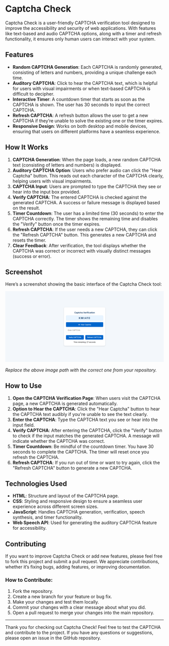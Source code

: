 # Captcha Check

Captcha Check is a user-friendly CAPTCHA verification tool designed to improve the accessibility and security of web applications. With features like text-based and audio CAPTCHA options, along with a timer and refresh functionality, it ensures only human users can interact with your system.

## Features

- **Random CAPTCHA Generation**: Each CAPTCHA is randomly generated, consisting of letters and numbers, providing a unique challenge each time.
- **Auditory CAPTCHA**: Click to hear the CAPTCHA text, which is helpful for users with visual impairments or when text-based CAPTCHA is difficult to decipher.
- **Interactive Timer**: A countdown timer that starts as soon as the CAPTCHA is shown. The user has 30 seconds to input the correct CAPTCHA.
- **Refresh CAPTCHA**: A refresh button allows the user to get a new CAPTCHA if they’re unable to solve the existing one or the timer expires.
- **Responsive Design**: Works on both desktop and mobile devices, ensuring that users on different platforms have a seamless experience.

## How It Works

1. **CAPTCHA Generation**: When the page loads, a new random CAPTCHA text (consisting of letters and numbers) is displayed.
2. **Auditory CAPTCHA Option**: Users who prefer audio can click the "Hear Captcha" button. This reads out each character of the CAPTCHA clearly, helping users with visual impairments.
3. **CAPTCHA Input**: Users are prompted to type the CAPTCHA they see or hear into the input box provided.
4. **Verify CAPTCHA**: The entered CAPTCHA is checked against the generated CAPTCHA. A success or failure message is displayed based on the result.
5. **Timer Countdown**: The user has a limited time (30 seconds) to enter the CAPTCHA correctly. The timer shows the remaining time and disables the "Verify" button once the timer expires.
6. **Refresh CAPTCHA**: If the user needs a new CAPTCHA, they can click the "Refresh CAPTCHA" button. This generates a new CAPTCHA and resets the timer.
7. **Clear Feedback**: After verification, the tool displays whether the CAPTCHA was correct or incorrect with visually distinct messages (success or error).

## Screenshot

Here’s a screenshot showing the basic interface of the Captcha Check tool:

![Captcha Check Interface](image.png)

*Replace the above image path with the correct one from your repository.*

## How to Use

1. **Open the CAPTCHA Verification Page**: When users visit the CAPTCHA page, a new CAPTCHA is generated automatically.
2. **Option to Hear the CAPTCHA**: Click the "Hear Captcha" button to hear the CAPTCHA text audibly if you're unable to see the text clearly.
3. **Enter the CAPTCHA**: Type the CAPTCHA text you see or hear into the input field.
4. **Verify CAPTCHA**: After entering the CAPTCHA, click the "Verify" button to check if the input matches the generated CAPTCHA. A message will indicate whether the CAPTCHA was correct.
5. **Timer Countdown**: Be mindful of the countdown timer. You have 30 seconds to complete the CAPTCHA. The timer will reset once you refresh the CAPTCHA.
6. **Refresh CAPTCHA**: If you run out of time or want to try again, click the "Refresh CAPTCHA" button to generate a new CAPTCHA.

## Technologies Used

- **HTML**: Structure and layout of the CAPTCHA page.
- **CSS**: Styling and responsive design to ensure a seamless user experience across different screen sizes.
- **JavaScript**: Handles CAPTCHA generation, verification, speech synthesis, and timer functionality.
- **Web Speech API**: Used for generating the auditory CAPTCHA feature for accessibility.

## Contributing

If you want to improve Captcha Check or add new features, please feel free to fork this project and submit a pull request. We appreciate contributions, whether it’s fixing bugs, adding features, or improving documentation.

### How to Contribute:

1. Fork the repository.
2. Create a new branch for your feature or bug fix.
3. Make your changes and test them locally.
4. Commit your changes with a clear message about what you did.
5. Open a pull request to merge your changes into the main repository.


---

Thank you for checking out Captcha Check! Feel free to test the CAPTCHA and contribute to the project. If you have any questions or suggestions, please open an issue in the GitHub repository.

